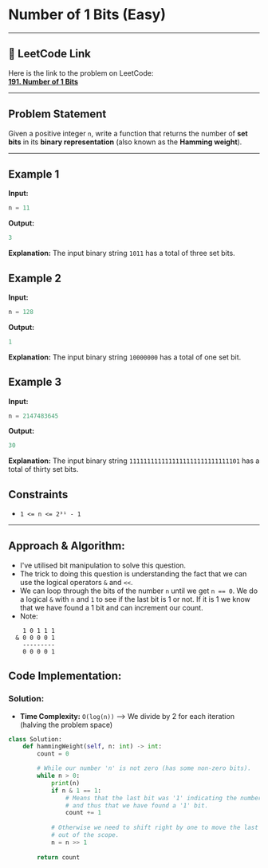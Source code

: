 # Number of 1 Bits (Easy)

---

## 🔗 LeetCode Link

Here is the link to the problem on LeetCode:  
[**191. Number of 1 Bits**](https://leetcode.com/problems/number-of-1-bits/)

---

## **Problem Statement**

Given a positive integer `n`, write a function that returns the number of **set bits** in its **binary representation** (also known as the **Hamming weight**).

---

## **Example 1**

**Input:**
```python
n = 11
```

**Output:**

```python
3
```

**Explanation:**
The input binary string `1011` has a total of three set bits.

## **Example 2**

**Input:**
```python
n = 128
```

**Output:**

```python
1
```

**Explanation:**
The input binary string `10000000` has a total of one set bit.

## **Example 3**

**Input:**
```python
n = 2147483645
```

**Output:**

```python
30
```

**Explanation:**
The input binary string `1111111111111111111111111111101` has a total of thirty set bits.

## Constraints

- `1 <= n <= 2³¹ - 1`

---

## Approach & Algorithm:

- I've utilised bit manipulation to solve this question.
- The trick to doing this question is understanding the fact that we can use the logical operators `&` and `<<`.
- We can loop through the bits of the number `n` until we get `n == 0`. We do a logical `&` with `n` and `1` to see if the last bit is 1 or not. If it is 1 we know that we have found a 1 bit and can increment our count.
- Note:
```plaintext
    1 0 1 1 1
  & 0 0 0 0 1
    ---------
    0 0 0 0 1
```

## Code Implementation:

### Solution:

- **Time Complexity:** `O(log(n))` --> We divide by 2 for each iteration (halving the problem space)

```python
class Solution:
    def hammingWeight(self, n: int) -> int:
        count = 0

        # While our number 'n' is not zero (has some non-zero bits).
        while n > 0:
            print(n)
            if n & 1 == 1:
                # Means that the last bit was '1' indicating the number is '1'
                # and thus that we have found a '1' bit.
                count += 1
            
            # Otherwise we need to shift right by one to move the last bit we checked
            # out of the scope.
            n = n >> 1
        
        return count